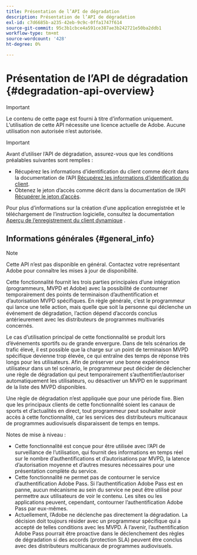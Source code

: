 ```yaml
---
title: Présentation de l’API de dégradation
description: Présentation de l’API de dégradation
exl-id: c7d6685b-a235-42eb-9c9c-0ffa1747f614
source-git-commit: 95c3b1cbce4a591ce387ae3b242721e50ba2ddb1
workflow-type: tm+mt
source-wordcount: '428'
ht-degree: 0%

---
```



# Présentation de l’API de dégradation {#degradation-api-overview}

>[!IMPORTANT]
>
> Le contenu de cette page est fourni à titre d’information uniquement. L’utilisation de cette API nécessite une licence actuelle de Adobe. Aucune utilisation non autorisée n’est autorisée.

>[!IMPORTANT]
>
> Avant d’utiliser l’API de dégradation, assurez-vous que les conditions préalables suivantes sont remplies :
>
> * Récupérez les informations d’identification du client comme décrit dans la documentation de l’API [Récupérez les informations d’identification du client](./dcr-api/apis/dynamic-client-registration-apis-retrieve-client-credentials.md).
> * Obtenez le jeton d’accès comme décrit dans la documentation de l’API [Récupérer le jeton d’accès](./dcr-api/apis/dynamic-client-registration-apis-retrieve-access-token.md).
>
> Pour plus d’informations sur la création d’une application enregistrée et le téléchargement de l’instruction logicielle, consultez la documentation [Aperçu de l’enregistrement du client dynamique](./dcr-api/dynamic-client-registration-overview.md) .

## Informations générales {#general_info}

>[!NOTE]
>
>Cette API n’est pas disponible en général. Contactez votre représentant Adobe pour connaître les mises à jour de disponibilité.

Cette fonctionnalité fournit les trois parties principales d’une intégration (programmeurs, MVPD et Adobe) avec la possibilité de contourner temporairement des points de terminaison d’authentification et d’autorisation MVPD spécifiques. En règle générale, c’est le programmeur qui lance une telle action, mais quelle que soit la personne qui déclenche un événement de dégradation, l’action dépend d’accords conclus antérieurement avec les distributeurs de programmes multivariés concernés.

Le cas d’utilisation principal de cette fonctionnalité se produit lors d’événements sportifs ou de grande envergure. Dans de tels scénarios de trafic élevé, il est possible que la charge sur un point de terminaison MVPD spécifique devienne trop élevée, ce qui entraîne des temps de réponse très longs pour les utilisateurs. Afin de préserver une bonne expérience utilisateur dans un tel scénario, le programmeur peut décider de déclencher une règle de dégradation qui peut temporairement s’authentifier/autoriser automatiquement les utilisateurs, ou désactiver un MVPD en le supprimant de la liste des MVPD disponibles.

Une règle de dégradation n’est appliquée que pour une période fixe. Bien que les principaux clients de cette fonctionnalité soient les canaux de sports et d’actualités en direct, tout programmeur peut souhaiter avoir accès à cette fonctionnalité, car les services des distributeurs multicanaux de programmes audiovisuels disparaissent de temps en temps.

Notes de mise à niveau :

- Cette fonctionnalité est conçue pour être utilisée avec l’API de surveillance de l’utilisation, qui fournit des informations en temps réel sur le nombre d’authentifications et d’autorisations par MVPD, la latence d’autorisation moyenne et d’autres mesures nécessaires pour une présentation complète du service.
- Cette fonctionnalité ne permet pas de contourner le service d’authentification Adobe Pass. Si l’authentification Adobe Pass est en panne, aucun mécanisme au sein du service ne peut être utilisé pour permettre aux utilisateurs de voir le contenu. Les sites ou les applications peuvent, cependant, contourner l’authentification Adobe Pass par eux-mêmes.
- Actuellement, l’Adobe ne déclenche pas directement la dégradation. La décision doit toujours résider avec un programmeur spécifique qui a accepté de telles conditions avec les MVPD. À l’avenir, l’authentification Adobe Pass pourrait être proactive dans le déclenchement des règles de dégradation si des accords (protection SLA) peuvent être conclus avec des distributeurs multicanaux de programmes audiovisuels.

<!--
## Related Information {#related}

- [ESM API](/help/authentication/entitlement-service-monitoring-api.md)
- [Server-side Metrics](/help/authentication/understanding-serverside-metrics.md)
-->
